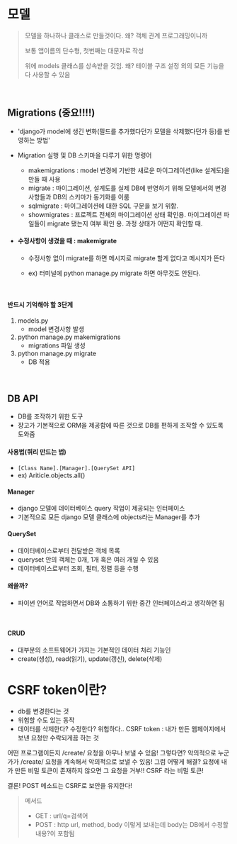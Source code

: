 # 모델

> 모델을 하나하나 클래스로 만들것이다. 왜? 객체 관계 프로그래밍이니까
>
> 보통 앱이름의 단수형, 첫번째는 대문자로 작성
>
> 위에 models 클래스를 상속받을 것임. 왜? 테이블 구조 설정 외의 모든 기능을 다 사용할 수 있음

<br>

## Migrations (중요!!!!)

- 'django가 model에 생긴 변화(필드를 추가했다던가 모델을 삭제했다던가 등)를 반영하는 방법'
- Migration 실행 및 DB 스키마을 다루기 위한 명령어 
  - makemigrations : model 변경에 기반한 새로운 마이그레이션(like 설계도)을 만들 때 사용
  - migrate : 마이그레이션, 설계도를 실제 DB에 반영하기 위해 모델에서의 변경 사항들과 DB의 스키마가 동기화를 이룸
  - sqlmigrate : 마이그레이션에 대한 SQL 구문을 보기 위함. 
  - showmigrates : 프로젝트 전체의 마이그레이션 상태 확인용. 마이그레이션 파일들이 migrate 됐는지 여부 확인 용. 과정 상태가 어떤지 확인할 때. 

- #### 수정사항이 생겼을 때 : makemigrate
  - 수정사항 없이 migrate를 하면 메시지로 migrate 할게 없다고 메시지가 뜬다

  - ex) 터미널에 python manage.py migrate 하면 아무것도 안된다.

<br>

#### 반드시 기억해야 할 3단계

1. models.py
   - model 변경사항 발생
2. python manage.py makemigrations
   - migrations 파일 생성
3. python manage.py migrate
   - DB 적용

<br>

## DB API

- DB를 조작하기 위한 도구
- 쟝고가 기본적으로 ORM을 제공함에 따른 것으로 DB를 편하게 조작할 수 있도록 도와줌

#### 사용법(쿼리 만드는 법)
- `[Class Name].[Manager].[QuerySet API]`
- ex) Ariticle.objects.all()

#### Manager
 - django 모델에 데이터베이스 query 작업이 제공되는 인터페이스
 - 기본적으로 모든 django 모델 클래스에 objects라는 Manager를 추가

#### QuerySet

 - 데이터베이스로부터 전달받은 객체 목록
 - queryset 안의 객체는 0개, 1개 혹은 여러 개일 수 있음
 - 데이터베이스로부터 조회, 필터, 정렬 등을 수행

#### 왜쓸까?
 - 파이썬 언어로 작업하면서 DB와 소통하기 위한 중간 인터페이스라고 생각하면 됨

<br>

#### CRUD
- 대부분의 소프트웨어가 가지는 기본적인 데이터 처리 기능인
- create(생성), read(읽기), update(갱신), delete(삭제)



# CSRF token이란?
- db를 변경한다는 것
- 위험할 수도 있는 동작
- 데이터를 삭제한다? 수정한다? 위험하다..
CSRF token : 내가 만든 웹페이지에서 보낸 요청만 수락되게끔 하는 것

어떤 프로그램이든지 /create/ 요청을 아무나 보낼 수 있음!
그렇다면?
악의적으로 누군가가 /create/ 요청을 계속해서 악의적으로 보낼 수 있음!
그럼 어떻게 해결?
요청에 내가 만든 비밀 토큰이 존재하지 않으면 그 요청을 거부!! CSRF 라는 비밀 토큰!

결론! POST 메소드는 CSRF로 보안을 유지한다!

> 메서드
>
> - GET : url/q=검색어
> - POST : http url, method, body 이렇게 보내는데 body는 DB에서 수정할 내용?이 포함됨

